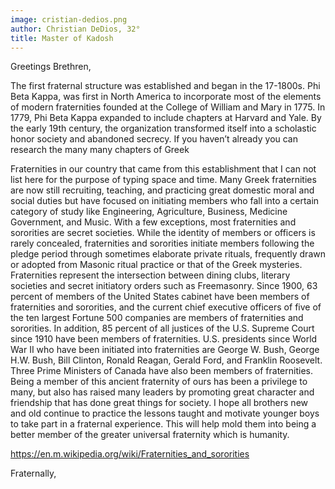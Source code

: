 ```yaml
---
image: cristian-dedios.png
author: Christian DeDios, 32°
title: Master of Kadosh
---
```


Greetings Brethren, 

The first fraternal structure was established and began in the 17-1800s.  Phi Beta Kappa, was first in North America to incorporate most of the elements of modern fraternities founded at the College of William and Mary in 1775. In 1779, Phi Beta Kappa expanded to include chapters at Harvard and Yale. By the early 19th century, the organization transformed itself into a scholastic honor society and abandoned secrecy.  If you haven’t already you can research the many many chapters of Greek 

Fraternities in our country that came from this establishment that I can not list here for the purpose of typing space and time. Many Greek fraternities are now still recruiting, teaching, and practicing great domestic moral and social duties but have focused on initiating members who fall into a certain category of study like Engineering, Agriculture, Business, Medicine Government, and Music. With a few exceptions, most fraternities and sororities are secret societies. While the identity of members or officers is rarely concealed, fraternities and sororities initiate members following the pledge period through sometimes elaborate private rituals, frequently drawn or adopted from Masonic ritual practice or that of the Greek mysteries. Fraternities represent the intersection between dining clubs, literary societies and secret initiatory orders such as Freemasonry. Since 1900, 63 percent of members of the United States cabinet have been members of fraternities and sororities, and the current chief executive officers of five of the ten largest Fortune 500 companies are members of fraternities and sororities. In addition, 85 percent of all justices of the U.S. Supreme Court since 1910 have been members of fraternities. U.S. presidents since World War II who have been initiated into fraternities are George W. Bush, George H.W. Bush, Bill Clinton, Ronald Reagan, Gerald Ford, and Franklin Roosevelt. Three Prime Ministers of Canada have also been members of fraternities. Being a member of this ancient fraternity of ours has been a privilege to many, but also has raised many leaders by promoting great character and friendship that has done great things for society. I hope all brothers new and old continue to practice the lessons taught and motivate younger boys to take part in a fraternal experience. This will help mold them into being a better member of the greater universal fraternity which is humanity. 

https://en.m.wikipedia.org/wiki/Fraternities_and_sororities


Fraternally, 